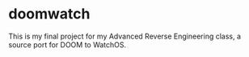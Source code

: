 # doomwatch
 This is my final project for my Advanced Reverse Engineering class, a source port for DOOM to WatchOS.


